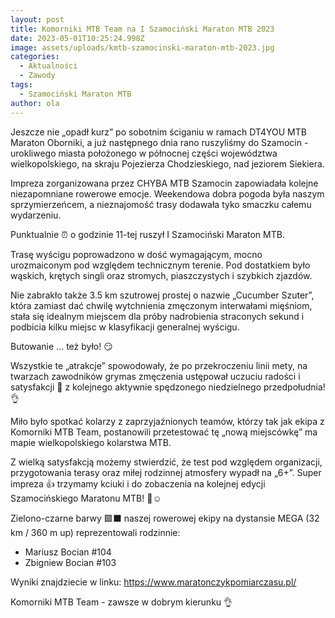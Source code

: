 ```yaml
---
layout: post
title: Komorniki MTB Team na I Szamociński Maraton MTB 2023
date: 2023-05-01T10:25:24.998Z
image: assets/uploads/kmtb-szamocinski-maraton-mtb-2023.jpg
categories:
  - Aktualności
  - Zawody
tags:
  - Szamociński Maraton MTB
author: ola
---
```

Jeszcze nie „opadł kurz” po sobotnim ściganiu w ramach DT4YOU MTB Maraton Oborniki, a już następnego dnia rano ruszyliśmy do Szamocin - urokliwego miasta położonego w północnej części województwa wielkopolskiego, na skraju Pojezierza Chodzieskiego, nad jeziorem Siekiera.
<!--more-->

Impreza zorganizowana przez CHYBA MTB Szamocin zapowiadała kolejne niezapomniane rowerowe emocje. Weekendowa dobra pogoda była naszym sprzymierzeńcem, a nieznajomość trasy dodawała tyko smaczku całemu wydarzeniu. 

Punktualnie ⏰ o godzinie 11-tej ruszył I Szamociński Maraton MTB.

Trasę wyścigu poprowadzono w dość wymagającym, mocno urozmaiconym pod względem technicznym terenie. Pod dostatkiem było wąskich, krętych singli oraz stromych, piaszczystych i szybkich zjazdów. 

Nie zabrakło także 3.5 km szutrowej prostej o nazwie „Cucumber Szuter”, która zamiast dać chwilę wytchnienia zmęczonym interwałami mięśniom, stała się idealnym miejscem dla próby nadrobienia straconych sekund i podbicia kilku miejsc w klasyfikacji generalnej wyścigu. 

Butowanie … też było! 😏 

Wszystkie te „atrakcje” spowodowały, że po przekroczeniu linii mety, na twarzach zawodników grymas zmęczenia ustępował uczuciu radości i satysfakcji 🤗 z kolejnego aktywnie spędzonego niedzielnego przedpołudnia!👌

Miło było spotkać kolarzy z zaprzyjaźnionych teamów, którzy tak jak ekipa z Komorniki MTB Team, postanowili przetestować tę „nową miejscówkę” ma mapie wielkopolskiego kolarstwa MTB. 

Z wielką satysfakcją możemy stwierdzić, że test pod względem organizacji, przygotowania terasy oraz miłej rodzinnej atmosfery wypadł na „6+”. Super impreza 👍 trzymamy kciuki i do zobaczenia na kolejnej edycji Szamocińskiego Maratonu MTB! 👊☺️

Zielono-czarne barwy 🟩⬛️ naszej rowerowej ekipy na dystansie MEGA (32 km / 360 m up) reprezentowali rodzinnie: 

* Mariusz Bocian #104
* Zbigniew Bocian #103

Wyniki znajdziecie w linku: <https://www.maratonczykpomiarczasu.pl/>

Komorniki MTB Team - zawsze w dobrym kierunku 👌